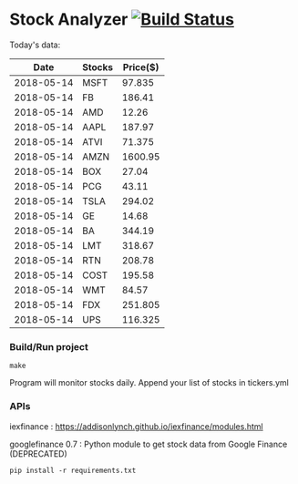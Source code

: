 # Stock Analyzer [![Build Status](https://travis-ci.org/ogoyal/StockAnalyzer.svg?branch=master)](https://travis-ci.org/ogoyal/StockAnalyzer)

Today's data:

| Date| Stocks| Price($) | 
| --- | --- | ---  | 
| 2018-05-14| MSFT| 97.835 | 
| 2018-05-14| FB| 186.41 | 
| 2018-05-14| AMD| 12.26 | 
| 2018-05-14| AAPL| 187.97 | 
| 2018-05-14| ATVI| 71.375 | 
| 2018-05-14| AMZN| 1600.95 | 
| 2018-05-14| BOX| 27.04 | 
| 2018-05-14| PCG| 43.11 | 
| 2018-05-14| TSLA| 294.02 | 
| 2018-05-14| GE| 14.68 | 
| 2018-05-14| BA| 344.19 | 
| 2018-05-14| LMT| 318.67 | 
| 2018-05-14| RTN| 208.78 | 
| 2018-05-14| COST| 195.58 | 
| 2018-05-14| WMT| 84.57 | 
| 2018-05-14| FDX| 251.805 | 
| 2018-05-14| UPS| 116.325 | 

### Build/Run project

```
make
```

Program will monitor stocks daily. Append your list of stocks in tickers.yml

### APIs
iexfinance : https://addisonlynch.github.io/iexfinance/modules.html

googlefinance 0.7 : Python module to get stock data from Google Finance (DEPRECATED)

```
pip install -r requirements.txt
```
